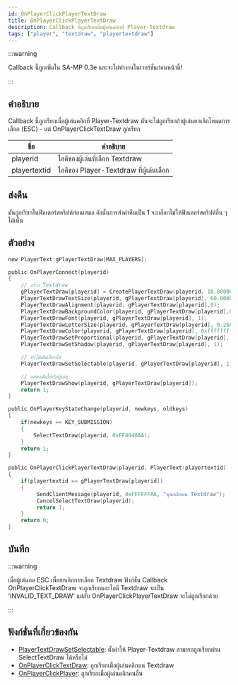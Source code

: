 ```yaml
---
id: OnPlayerClickPlayerTextDraw
title: OnPlayerClickPlayerTextDraw
description: Callback นี้ถูกเรียกเมื่อผู้เล่นคลิกที่ Player-Textdraw
tags: ["player", "textdraw", "playertextdraw"]
---
```


:::warning

Callback นี้ถูกเพิ่มใน SA-MP 0.3e และจะไม่ทำงานในเวอร์ชั่นก่อนหน้านี้!

:::

## คำอธิบาย

Callback นี้ถูกเรียกเมื่อผู้เล่นคลิกที่ Player-Textdraw มันจะไม่ถูกเรียกถ้าผู้เล่นยกเลิกโหมดการเลือก (ESC) - แต่ OnPlayerClickTextDraw ถูกเรียก

| ชื่อ           | คำอธิบาย                                             |
| ------------ | ------------------------------------------------------- |
| playerid     | ไอดีของผู้เล่นที่เลือก Textdraw                                |
| playertextid | ไอดีของ Player-Textdraw ที่ผู้เล่นเลือก                        |

## ส่งคืน

มันถูกเรียกในฟิลเตอร์สคริปต์ก่อนเสมอ ดังนั้นการส่งค่าคืนเป็น 1 จะบล็อกไม่ให้ฟิลเตอร์สคริปต์อื่น ๆ ได้เห็น

## ตัวอย่าง

```c
new PlayerText:gPlayerTextDraw[MAX_PLAYERS];

public OnPlayerConnect(playerid)
{
    // สร้าง Textdraw
    gPlayerTextDraw[playerid] = CreatePlayerTextDraw(playerid, 10.000000, 141.000000, "MyTextDraw");
    PlayerTextDrawTextSize(playerid, gPlayerTextDraw[playerid], 60.000000, 20.000000);
    PlayerTextDrawAlignment(playerid, gPlayerTextDraw[playerid],0);
    PlayerTextDrawBackgroundColor(playerid, gPlayerTextDraw[playerid],0x000000ff);
    PlayerTextDrawFont(playerid, gPlayerTextDraw[playerid], 1);
    PlayerTextDrawLetterSize(playerid, gPlayerTextDraw[playerid], 0.250000, 1.000000);
    PlayerTextDrawColor(playerid, gPlayerTextDraw[playerid], 0xffffffff);
    PlayerTextDrawSetProportional(playerid, gPlayerTextDraw[playerid], 1);
    PlayerTextDrawSetShadow(playerid, gPlayerTextDraw[playerid], 1);

    // ทำให้มันเลือกได้
    PlayerTextDrawSetSelectable(playerid, gPlayerTextDraw[playerid], 1);

    // แสดงมันให้กับผู้เล่น
    PlayerTextDrawShow(playerid, gPlayerTextDraw[playerid]);
    return 1;
}

public OnPlayerKeyStateChange(playerid, newkeys, oldkeys)
{
    if(newkeys == KEY_SUBMISSION)
    {
        SelectTextDraw(playerid, 0xFF4040AA);
    }
    return 1;
}

public OnPlayerClickPlayerTextDraw(playerid, PlayerText:playertextid)
{
    if(playertextid == gPlayerTextDraw[playerid])
    {
         SendClientMessage(playerid, 0xFFFFFFAA, "คุณคลิกบน Textdraw");
         CancelSelectTextDraw(playerid);
         return 1;
    }
    return 0;
}
```

## บันทึก

:::warning

เมื่อผู้เล่นกด ESC เพื่อยกเลิกการเลือก Textdraw ฟังก์ชั่น Callback OnPlayerClickTextDraw จะถูกเรียกและไอดี Textdraw จะเป็น 'INVALID_TEXT_DRAW' แต่กับ OnPlayerClickPlayerTextDraw จะไม่ถูกเรียกด้วย

:::

## ฟังก์ชั่นที่เกี่ยวข้องกัน

- [PlayerTextDrawSetSelectable](../../scripting/functions/PlayerTextDrawSetSelectable.md): ตั้งค่าให้ Player-Textdraw สามารถถูกเรียกผ่าน SelectTextDraw ได้หรือไม่
- [OnPlayerClickTextDraw](../../scripting/callbacks/OnPlayerClickTextDraw.md): ถูกเรียกเมื่อผู้เล่นคลิกบน Textdraw
- [OnPlayerClickPlayer](../../scripting/callbacks/OnPlayerClickPlayer.md): ถูกเรียกเมื่อผู้เล่นคลิกคนอื่น
